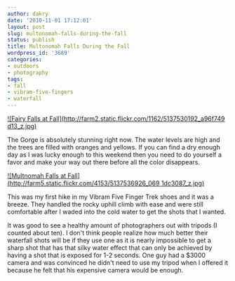```yaml
---
author: dakry
date: '2010-11-01 17:12:01'
layout: post
slug: multonomah-falls-during-the-fall
status: publish
title: Multonomah Falls During the Fall
wordpress_id: '3689'
categories:
- outdoors
- photography
tags:
- fall
- vibram-five-fingers
- waterfall
---
```


[![Fairy Falls at Fall](http://farm2.static.flickr.com/1162/5137530192_a96f749
d13_z.jpg)](http://www.flickr.com/photos/zacharyz/5137530192/)

The Gorge is absolutely stunning right now. The water levels are high and the
trees are filled with oranges and yellows. If you can find a dry enough day as
I was lucky enough to this weekend then you need to do yourself a favor and
make your way out there before all the color disappears.

[![Multnomah Falls at Fall](http://farm5.static.flickr.com/4153/5137536926_069
1dc3087_z.jpg)](http://www.flickr.com/photos/zacharyz/5137536926/)

This was my first hike in my Vibram Five Finger Trek shoes and it was a
breeze. They handled the rocky uphill climb with ease and were still
comfortable after I waded into the cold water to get the shots that I wanted.

It was good to see a healthy amount of photographers out with tripods (I
counted about ten). I don't think people realize how much better their
waterfall shots will be if they use one as it is nearly impossible to get a
sharp shot that has that silky water effect that can only be achieved by
having a shot that is exposed for 1-2 seconds. One guy had a $3000 camera and
was convinced he didn't need to use my tripod when I offered it because he
felt that his expensive camera would be enough.

